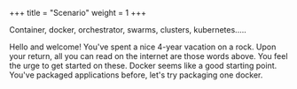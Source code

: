 +++
title = "Scenario"
weight = 1
+++

Container, docker, orchestrator, swarms, clusters, kubernetes.....

Hello and welcome! You've spent a nice 4-year vacation on a rock. Upon your return, all you can read on the internet are those words above.
You feel the urge to get started on these. Docker seems like a good starting point. You've packaged applications before, let's try packaging one docker.


